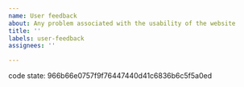 ```yaml
---
name: User feedback
about: Any problem associated with the usability of the website 
title: ''
labels: user-feedback
assignees: ''

---
```

<!-- please leave this in so we know which version your comment is about -->
code state: 966b66e0757f9f76447440d41c6836b6c5f5a0ed

